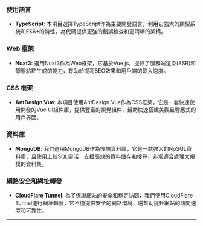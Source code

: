 ### 使用語言

- **TypeScript**: 本項目選擇TypeScript作為主要開發語言，利用它強大的類型系統和ES6+的特性，為代碼提供更強的錯誤檢查和更清晰的架構。

### Web 框架

- **Nuxt3**: 選用Nuxt3作為Web框架，它基於Vue.js，提供了服務端渲染(SSR)和靜態站點生成的能力，有助於提高SEO效果和用戶端的載入速度。

### CSS 框架

- **AntDesign Vue**: 本項目使用AntDesign Vue作為CSS框架，它是一套快速使用開發的Vue UI組件庫，提供豐富的視覺組件，幫助快速搭建美觀且響應式的用戶界面。

### 資料庫

- **MongoDB**: 我們選用MongoDB作為後端資料庫，它是一款強大的NoSQL資料庫，且使用上較SQL靈活，支援高效的資料儲存和搜尋，非常適合處理大規模的資料集。

### 網路安全和網址轉發

- **CloudFlare Tunnel**: 為了保證網站的安全和穩定訪問，我們使用CloudFlare Tunnel進行網址轉發，它不僅提供安全的網路環境，還幫助提升網站的訪問速度和可靠性。

---
